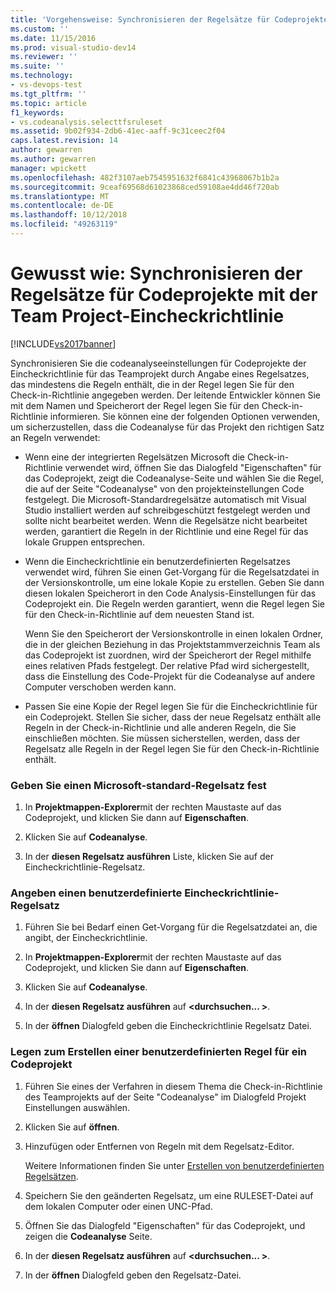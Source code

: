 ```yaml
---
title: 'Vorgehensweise: Synchronisieren der Regelsätze für Codeprojekte mit der Team Project-Eincheckrichtlinie | Microsoft-Dokumentation'
ms.custom: ''
ms.date: 11/15/2016
ms.prod: visual-studio-dev14
ms.reviewer: ''
ms.suite: ''
ms.technology:
- vs-devops-test
ms.tgt_pltfrm: ''
ms.topic: article
f1_keywords:
- vs.codeanalysis.selecttfsruleset
ms.assetid: 9b02f934-2db6-41ec-aaff-9c31ceec2f04
caps.latest.revision: 14
author: gewarren
ms.author: gewarren
manager: wpickett
ms.openlocfilehash: 482f3107aeb7545951632f6841c43968067b1b2a
ms.sourcegitcommit: 9ceaf69568d61023868ced59108ae4dd46f720ab
ms.translationtype: MT
ms.contentlocale: de-DE
ms.lasthandoff: 10/12/2018
ms.locfileid: "49263119"
---
```

# <a name="how-to-synchronize-code-project-rule-sets-with-team-project-check-in-policy"></a>Gewusst wie: Synchronisieren der Regelsätze für Codeprojekte mit der Team Project-Eincheckrichtlinie
[!INCLUDE[vs2017banner](../includes/vs2017banner.md)]

Synchronisieren Sie die codeanalyseeinstellungen für Codeprojekte der Eincheckrichtlinie für das Teamprojekt durch Angabe eines Regelsatzes, das mindestens die Regeln enthält, die in der Regel legen Sie für den Check-in-Richtlinie angegeben werden. Der leitende Entwickler können Sie mit dem Namen und Speicherort der Regel legen Sie für den Check-in-Richtlinie informieren. Sie können eine der folgenden Optionen verwenden, um sicherzustellen, dass die Codeanalyse für das Projekt den richtigen Satz an Regeln verwendet:  
  
-   Wenn eine der integrierten Regelsätzen Microsoft die Check-in-Richtlinie verwendet wird, öffnen Sie das Dialogfeld "Eigenschaften" für das Codeprojekt, zeigt die Codeanalyse-Seite und wählen Sie die Regel, die auf der Seite "Codeanalyse" von den projekteinstellungen Code festgelegt. Die Microsoft-Standardregelsätze automatisch mit Visual Studio installiert werden auf schreibgeschützt festgelegt werden und sollte nicht bearbeitet werden. Wenn die Regelsätze nicht bearbeitet werden, garantiert die Regeln in der Richtlinie und eine Regel für das lokale Gruppen entsprechen.  
  
-   Wenn die Eincheckrichtlinie ein benutzerdefinierten Regelsatzes verwendet wird, führen Sie einen Get-Vorgang für die Regelsatzdatei in der Versionskontrolle, um eine lokale Kopie zu erstellen. Geben Sie dann diesen lokalen Speicherort in den Code Analysis-Einstellungen für das Codeprojekt ein. Die Regeln werden garantiert, wenn die Regel legen Sie für den Check-in-Richtlinie auf dem neuesten Stand ist.  
  
     Wenn Sie den Speicherort der Versionskontrolle in einen lokalen Ordner, die in der gleichen Beziehung in das Projektstammverzeichnis Team als das Codeprojekt ist zuordnen, wird der Speicherort der Regel mithilfe eines relativen Pfads festgelegt. Der relative Pfad wird sichergestellt, dass die Einstellung des Code-Projekt für die Codeanalyse auf andere Computer verschoben werden kann.  
  
-   Passen Sie eine Kopie der Regel legen Sie für die Eincheckrichtlinie für ein Codeprojekt. Stellen Sie sicher, dass der neue Regelsatz enthält alle Regeln in der Check-in-Richtlinie und alle anderen Regeln, die Sie einschließen möchten. Sie müssen sicherstellen, werden, dass der Regelsatz alle Regeln in der Regel legen Sie für den Check-in-Richtlinie enthält.  
  
### <a name="to-specify-a-microsoft-standard-rule-set"></a>Geben Sie einen Microsoft-standard-Regelsatz fest  
  
1.  In **Projektmappen-Explorer**mit der rechten Maustaste auf das Codeprojekt, und klicken Sie dann auf **Eigenschaften**.  
  
2.  Klicken Sie auf **Codeanalyse**.  
  
3.  In der **diesen Regelsatz ausführen** Liste, klicken Sie auf der Eincheckrichtlinie-Regelsatz.  
  
### <a name="to-specify-a-custom-check-in-policy-rule-set"></a>Angeben einen benutzerdefinierte Eincheckrichtlinie-Regelsatz  
  
1.  Führen Sie bei Bedarf einen Get-Vorgang für die Regelsatzdatei an, die angibt, der Eincheckrichtlinie.  
  
2.  In **Projektmappen-Explorer**mit der rechten Maustaste auf das Codeprojekt, und klicken Sie dann auf **Eigenschaften**.  
  
3.  Klicken Sie auf **Codeanalyse**.  
  
4.  In der **diesen Regelsatz ausführen** auf  **\<durchsuchen... >**.  
  
5.  In der **öffnen** Dialogfeld geben die Eincheckrichtlinie Regelsatz Datei.  
  
### <a name="to-create-a-custom-rule-set-for-a-code-project"></a>Legen zum Erstellen einer benutzerdefinierten Regel für ein Codeprojekt  
  
1.  Führen Sie eines der Verfahren in diesem Thema die Check-in-Richtlinie des Teamprojekts auf der Seite "Codeanalyse" im Dialogfeld Projekt Einstellungen auswählen.  
  
2.  Klicken Sie auf **öffnen**.  
  
3.  Hinzufügen oder Entfernen von Regeln mit dem Regelsatz-Editor.  
  
     Weitere Informationen finden Sie unter [Erstellen von benutzerdefinierten Regelsätzen](../code-quality/creating-custom-code-analysis-rule-sets.md).  
  
4.  Speichern Sie den geänderten Regelsatz, um eine RULESET-Datei auf dem lokalen Computer oder einen UNC-Pfad.  
  
5.  Öffnen Sie das Dialogfeld "Eigenschaften" für das Codeprojekt, und zeigen die **Codeanalyse** Seite.  
  
6.  In der **diesen Regelsatz ausführen** auf  **\<durchsuchen... >**.  
  
7.  In der **öffnen** Dialogfeld geben den Regelsatz-Datei.



